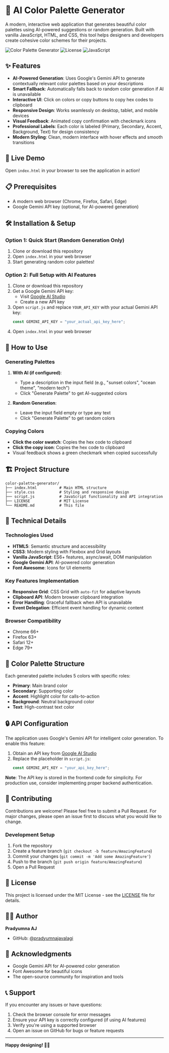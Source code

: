 # 🎨 AI Color Palette Generator

A modern, interactive web application that generates beautiful color palettes using AI-powered suggestions or random generation. Built with vanilla JavaScript, HTML, and CSS, this tool helps designers and developers create cohesive color schemes for their projects.

![Color Palette Generator](https://img.shields.io/badge/Status-Active-brightgreen)
![License](https://img.shields.io/badge/License-MIT-blue)
![JavaScript](https://img.shields.io/badge/JavaScript-ES6+-yellow)

## ✨ Features

- **AI-Powered Generation**: Uses Google's Gemini API to generate contextually relevant color palettes based on your descriptions
- **Smart Fallback**: Automatically falls back to random color generation if AI is unavailable
- **Interactive UI**: Click on colors or copy buttons to copy hex codes to clipboard
- **Responsive Design**: Works seamlessly on desktop, tablet, and mobile devices
- **Visual Feedback**: Animated copy confirmation with checkmark icons
- **Professional Labels**: Each color is labeled (Primary, Secondary, Accent, Background, Text) for design consistency
- **Modern Styling**: Clean, modern interface with hover effects and smooth transitions

## 🚀 Live Demo

Open `index.html` in your browser to see the application in action!

## 📋 Prerequisites

- A modern web browser (Chrome, Firefox, Safari, Edge)
- Google Gemini API key (optional, for AI-powered generation)

## 🛠️ Installation & Setup

### Option 1: Quick Start (Random Generation Only)
1. Clone or download this repository
2. Open `index.html` in your web browser
3. Start generating random color palettes!

### Option 2: Full Setup with AI Features
1. Clone or download this repository
2. Get a Google Gemini API key:
   - Visit [Google AI Studio](https://makersuite.google.com/app/apikey)
   - Create a new API key
3. Open `script.js` and replace `YOUR_API_KEY` with your actual Gemini API key:
   ```javascript
   const GEMINI_API_KEY = "your_actual_api_key_here";
   ```
4. Open `index.html` in your web browser

## 🎯 How to Use

### Generating Palettes
1. **With AI (if configured)**: 
   - Type a description in the input field (e.g., "sunset colors", "ocean theme", "modern tech")
   - Click "Generate Palette" to get AI-suggested colors
   
2. **Random Generation**:
   - Leave the input field empty or type any text
   - Click "Generate Palette" to get random colors

### Copying Colors
- **Click the color swatch**: Copies the hex code to clipboard
- **Click the copy icon**: Copies the hex code to clipboard
- Visual feedback shows a green checkmark when copied successfully

## 🏗️ Project Structure

```
color-palette-generator/
├── index.html          # Main HTML structure
├── style.css           # Styling and responsive design
├── script.js           # JavaScript functionality and API integration
├── LICENSE             # MIT License
└── README.md           # This file
```

## 🔧 Technical Details

### Technologies Used
- **HTML5**: Semantic structure and accessibility
- **CSS3**: Modern styling with Flexbox and Grid layouts
- **Vanilla JavaScript**: ES6+ features, async/await, DOM manipulation
- **Google Gemini API**: AI-powered color generation
- **Font Awesome**: Icons for UI elements

### Key Features Implementation
- **Responsive Grid**: CSS Grid with `auto-fit` for adaptive layouts
- **Clipboard API**: Modern browser clipboard integration
- **Error Handling**: Graceful fallback when API is unavailable
- **Event Delegation**: Efficient event handling for dynamic content

### Browser Compatibility
- Chrome 66+
- Firefox 63+
- Safari 12+
- Edge 79+

## 🎨 Color Palette Structure

Each generated palette includes 5 colors with specific roles:
- **Primary**: Main brand color
- **Secondary**: Supporting color
- **Accent**: Highlight color for calls-to-action
- **Background**: Neutral background color
- **Text**: High-contrast text color

## 🔒 API Configuration

The application uses Google's Gemini API for intelligent color generation. To enable this feature:

1. Obtain an API key from [Google AI Studio](https://makersuite.google.com/app/apikey)
2. Replace the placeholder in `script.js`:
   ```javascript
   const GEMINI_API_KEY = "your_api_key_here";
   ```

**Note**: The API key is stored in the frontend code for simplicity. For production use, consider implementing proper backend authentication.

## 🤝 Contributing

Contributions are welcome! Please feel free to submit a Pull Request. For major changes, please open an issue first to discuss what you would like to change.

### Development Setup
1. Fork the repository
2. Create a feature branch (`git checkout -b feature/AmazingFeature`)
3. Commit your changes (`git commit -m 'Add some AmazingFeature'`)
4. Push to the branch (`git push origin feature/AmazingFeature`)
5. Open a Pull Request

## 📝 License

This project is licensed under the MIT License - see the [LICENSE](LICENSE) file for details.

## 👨‍💻 Author

**Pradyumna AJ**
- GitHub: [@pradyumnajavalagi](https://github.com/pradyumnajavalagi)

## 🙏 Acknowledgments

- Google Gemini API for AI-powered color generation
- Font Awesome for beautiful icons
- The open-source community for inspiration and tools

## 📞 Support

If you encounter any issues or have questions:
1. Check the browser console for error messages
2. Ensure your API key is correctly configured (if using AI features)
3. Verify you're using a supported browser
4. Open an issue on GitHub for bugs or feature requests

---

**Happy designing! 🎨✨** 
